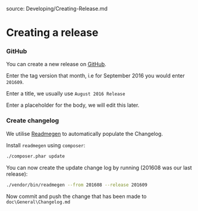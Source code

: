 source: Developing/Creating-Release.md
# Creating a release

### GitHub
You can create a new release on [GitHub](https://github.com/librenms/librenms/releases/new).

Enter the tag version that month, i.e for September 2016 you would enter `201609`.

Enter a title, we usually use `August 2016 Release`

Enter a placeholder for the body, we will edit this later.

### Create changelog
We utilise [Readmegen](https://github.com/fojuth/readmegen) to automatically populate the Changelog.

Install `readmegen` using `composer`:

```bash
./composer.phar update
```

You can now create the update change log by running (201608 was our last release):

```bash
./vendor/bin/readmegen --from 201608 --release 201609
```

Now commit and push the change that has been made to `doc\General\Changelog.md`
